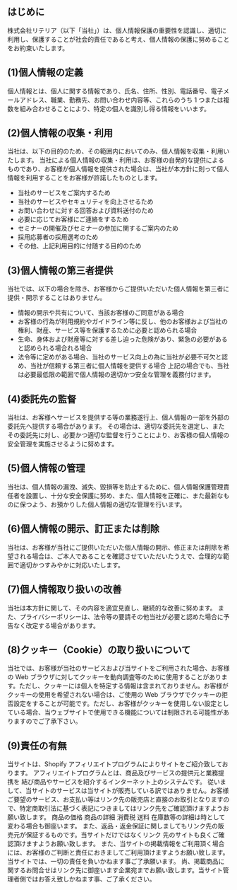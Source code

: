## はじめに

株式会社リテリア（以下「当社」）は、個人情報保護の重要性を認識し、適切に利用し、保護することが社会的責任であると考え、個人情報の保護に努めることをお約束いたします。

## (1)個人情報の定義

個人情報とは、個人に関する情報であり、氏名、住所、性別、電話番号、電子メールアドレス、職業、勤務先、お問い合わせ内容等、これらのうち 1 つまたは複数を組み合わせることにより、特定の個人を識別し得る情報をいいます。

## (2)個人情報の収集・利用

当社は、以下の目的のため、その範囲内においてのみ、個人情報を収集・利用いたします。
当社による個人情報の収集・利用は、お客様の自発的な提供によるものであり、お客様が個人情報を提供された場合は、当社が本方針に則って個人情報を利用することをお客様が許諾したものとします。

- 当社のサービスをご案内するため
- 当社のサービスやセキュリティを向上させるため
- お問い合わせに対する回答および資料送付のため
- 必要に応じてお客様にご連絡をするため
- セミナーの開催及びセミナーの参加に関するご案内のため
- 採用応募者の採用選考のため
- その他、上記利用目的に付随する目的のため

## (3)個人情報の第三者提供

当社では、以下の場合を除き、お客様からご提供いただいた個人情報を第三者に提供・開示することはありません。

- 情報の開示や共有について、当該お客様のご同意がある場合
- お客様の行為が利用規約やガイドライン等に反し、他のお客様および当社の権利、財産、サービス等を保護するために必要と認められる場合
- 生命、身体および財産等に対する差し迫った危険があり、緊急の必要があると認められる場合れる場合
- 法令等に定めがある場合、当社のサービス向上の為に当社が必要不可欠と認め、当社が信頼する第三者に個人情報を提供する場合
  上記の場合でも、当社は必要最低限の範囲で個人情報の適切かつ安全な管理を義務付けます。

## (4)委託先の監督

当社は、お客様へサービスを提供する等の業務遂行上、個人情報の一部を外部の委託先へ提供する場合があります。
その場合は、適切な委託先を選定し、またその委託先に対し、必要かつ適切な監督を行うことにより、お客様の個人情報の安全管理を実施させるように努めます。

## (5)個人情報の管理

当社は、個人情報の漏洩、滅失、毀損等を防止するために、個人情報保護管理責任者を設置し、十分な安全保護に努め、また、個人情報を正確に、また最新なものに保つよう、お預かりした個人情報の適切な管理を行います。

## (6)個人情報の開示、訂正または削除

当社は、お客様が当社にご提供いただいた個人情報の開示、修正または削除を希望される場合は、ご本人であることを確認させていただいたうえで、合理的な範囲で適切かつすみやかに対応いたします。

## (7)個人情報取り扱いの改善

当社は本方針に関して、その内容を適宜見直し、継続的な改善に努めます。
また、プライバシーポリシーは、法令等の要請その他当社が必要と認めた場合に予告なく改定する場合があります。

## (8)クッキー（Cookie）の取り扱いについて

当社では、お客様が当社のサービスおよび当サイトをご利用された場合、お客様の Web ブラウザに対してクッキーを動向調査等のために使用することがあります。ただし、クッキーには個人を特定する情報は含まれておりません。お客様がクッキーの使用を希望されない場合は、ご使用の Web ブラウザでクッキーの拒否設定をすることが可能です。ただし、お客様がクッキーを使用しない設定としている場合、当ウェブサイトで使用できる機能については制限される可能性がありますのでご了承下さい。

## (9)責任の有無

当サイトは、Shopify アフィリエイトプログラムによりサイトをご紹介致しております。
アフィリエイトプログラムとは、商品及びサービスの提供元と業務提携を 結び商品やサービスを紹介するインターネット上のシステムです。
従いまして、当サイトのサービスは当サイトが販売している訳ではありません。お客様ご要望のサービス、お支払い等はリンク先の販売店と直接のお取引となりますので、特定商取引法に基づく表記につきましてはリンク先をご確認頂けますようお願い致します。
商品の価格 商品の詳細 消費税 送料 在庫数等の詳細は時として変わる場合も御座います。
また、返品・返金保証に関しましてもリンク先の販売元が保証するものです。当サイトだけではなくリンク 先のサイトも良くご確認頂けますようお願い致します。
また、当サイトの掲載情報をご利用頂く場合には、お客様のご判断と責任におきましてご利用頂けますようお願い致します。当サイトでは、一切の責任を負いかねます事ご了承願います。
尚、掲載商品に関するお問合せはリンク先に御座います企業宛までお願い致します。当サイト管理者側ではお答え致しかねます事、ご了承ください。

